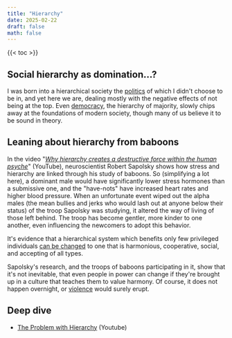 ```yaml
---
title: "Hierarchy"
date: 2025-02-22
draft: false
math: false
---
```


{{< toc >}}

## Social hierarchy as domination...?

I was born into a hierarchical society the [politics](/politics) of
which I didn't choose to be in, and yet here we are, dealing mostly with
the negative effects of not being at the top. Even [democracy](/democracy), the
hierarchy of majority, slowly chips away at the foundations of modern
society, though many of us believe it to be sound in theory.

## Leaning about hierarchy from baboons

In the video "[*Why hierarchy creates a destructive force within the human psyche*](https://www.youtube.com/watch?v=A4UMyTnlaMY)" (YouTube),
neuroscientist Robert Sapolsky shows how stress and hierarchy are linked
through his study of baboons. So (simplifying a lot here), a dominant
male would have significantly lower stress hormones than a submissive
one, and the "have-nots" have increased heart rates and higher blood
pressure. When an unfortunate event wiped out the alpha males (the mean
bullies and jerks who would lash out at anyone below their status) of
the troop Sapolsky was studying, it altered the way of living of those
left behind. The troop has become gentler, more kinder to one another,
even influencing the newcomers to adopt this behavior.

It's evidence that a hierarchical system which benefits only few
privileged individuals [can be changed](/revolution) to one that is harmonious,
cooperative, social, and accepting of all types.

Sapolsky's research, and the troops of baboons participating in it, show
that it's not inevitable, that even people in power can change if
they're brought up in a culture that teaches them to value harmony.
Of course, it does not happen overnight, or [violence](/violence) would
surely erupt.

## Deep dive

- [The Problem with Hierarchy](https://www.youtube.com/watch?v=iqosSdnZnsU) (Youtube)
